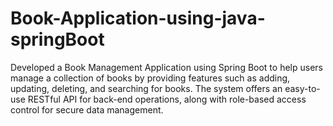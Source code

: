 # Book-Application-using-java-springBoot
 Developed a Book Management Application using Spring Boot to help users manage a collection of books by providing features such as adding, updating, deleting, and searching for books. The system offers an easy-to-use RESTful API for back-end operations, along with role-based access control for secure data management.
